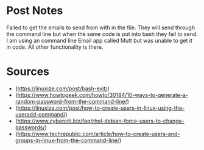# Post Notes
Failed to get the emails to send from with in the file. They will send through the command line but when the same code is put into bash they fail to send.
I am using an command line Email app called Mutt but was unable to get it in code.
All other functionality is there.

# Sources
* (https://linuxize.com/post/bash-exit/)
* (https://www.howtogeek.com/howto/30184/10-ways-to-generate-a-random-password-from-the-command-line/)
* (https://linuxize.com/post/how-to-create-users-in-linux-using-the-useradd-command/)
* (https://www.cyberciti.biz/faq/rhel-debian-force-users-to-change-passwords/)
* (https://www.techrepublic.com/article/how-to-create-users-and-groups-in-linux-from-the-command-line/)
